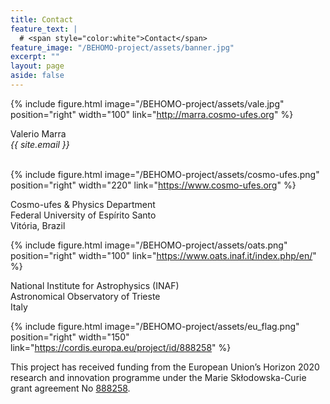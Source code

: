 ```yaml
---
title: Contact
feature_text: |
  # <span style="color:white">Contact</span>
feature_image: "/BEHOMO-project/assets/banner.jpg"
excerpt: ""
layout: page
aside: false
---
```


<!-- {% include figure.html image="/BEHOMO-project/assets/vale.jpg" position="left" width="250px" %} -->

{% include figure.html image="/BEHOMO-project/assets/vale.jpg" position="right" width="100" link="http://marra.cosmo-ufes.org" %}

Valerio Marra\
*{{ site.email }}*
&nbsp;\
<br/>

{% include figure.html image="/BEHOMO-project/assets/cosmo-ufes.png" position="right" width="220" link="https://www.cosmo-ufes.org" %}

Cosmo-ufes & Physics Department &nbsp;&nbsp;&nbsp;&nbsp;\
Federal University of Espírito Santo\
Vitória, Brazil

{% include figure.html image="/BEHOMO-project/assets/oats.png" position="right" width="100" link="https://www.oats.inaf.it/index.php/en/" %}

National Institute for Astrophysics (INAF)\
Astronomical Observatory of Trieste\
Italy



{% include figure.html image="/BEHOMO-project/assets/eu_flag.png" position="right" width="150" link="https://cordis.europa.eu/project/id/888258" %}

This project has received funding from the European Union’s Horizon 2020 research and innovation programme under the Marie Skłodowska-Curie grant agreement No [888258](https://cordis.europa.eu/project/id/888258).



<!-- {% include site-form.html %} -->